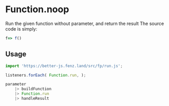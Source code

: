 # Function.noop

Run the given function without parameter, and return the result
The source code is simply:

```javascript
f=> f()
```

## Usage

```javascript
import 'https://better-js.fenz.land/src/fp/run.js';

listeners.forEach( Function.run, );

parameter
	|> buildFunction
	|> Function.run
	|> handleResult
```
